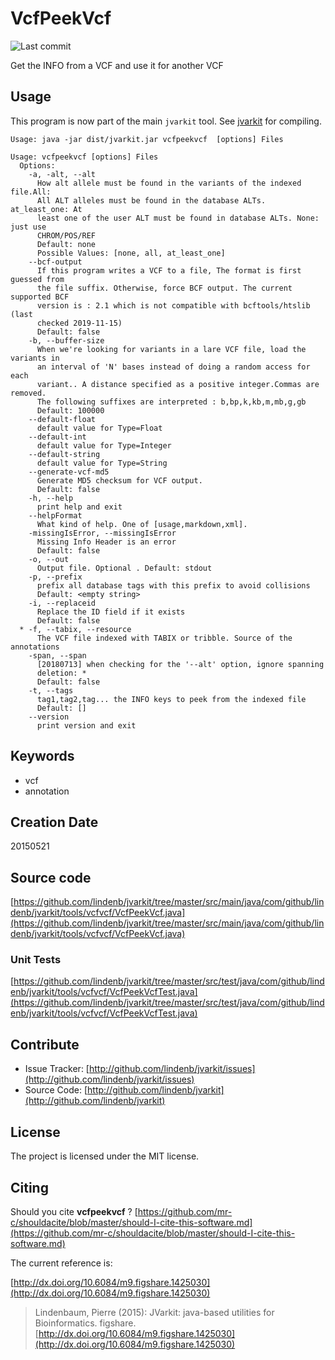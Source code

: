 # VcfPeekVcf

![Last commit](https://img.shields.io/github/last-commit/lindenb/jvarkit.png)

Get the INFO from a VCF and use it for another VCF


## Usage


This program is now part of the main `jvarkit` tool. See [jvarkit](JvarkitCentral.md) for compiling.


```
Usage: java -jar dist/jvarkit.jar vcfpeekvcf  [options] Files

Usage: vcfpeekvcf [options] Files
  Options:
    -a, -alt, --alt
      How alt allele must be found in the variants of the indexed file.All: 
      All ALT alleles must be found in the database ALTs. at_least_one: At 
      least one of the user ALT must be found in database ALTs. None: just use 
      CHROM/POS/REF 
      Default: none
      Possible Values: [none, all, at_least_one]
    --bcf-output
      If this program writes a VCF to a file, The format is first guessed from 
      the file suffix. Otherwise, force BCF output. The current supported BCF 
      version is : 2.1 which is not compatible with bcftools/htslib (last 
      checked 2019-11-15)
      Default: false
    -b, --buffer-size
      When we're looking for variants in a lare VCF file, load the variants in 
      an interval of 'N' bases instead of doing a random access for each 
      variant.. A distance specified as a positive integer.Commas are removed. 
      The following suffixes are interpreted : b,bp,k,kb,m,mb,g,gb
      Default: 100000
    --default-float
      default value for Type=Float
    --default-int
      default value for Type=Integer
    --default-string
      default value for Type=String
    --generate-vcf-md5
      Generate MD5 checksum for VCF output.
      Default: false
    -h, --help
      print help and exit
    --helpFormat
      What kind of help. One of [usage,markdown,xml].
    -missingIsError, --missingIsError
      Missing Info Header is an error
      Default: false
    -o, --out
      Output file. Optional . Default: stdout
    -p, --prefix
      prefix all database tags with this prefix to avoid collisions
      Default: <empty string>
    -i, --replaceid
      Replace the ID field if it exists
      Default: false
  * -f, --tabix, --resource
      The VCF file indexed with TABIX or tribble. Source of the annotations
    -span, --span
      [20180713] when checking for the '--alt' option, ignore spanning 
      deletion: *
      Default: false
    -t, --tags
      tag1,tag2,tag... the INFO keys to peek from the indexed file
      Default: []
    --version
      print version and exit

```


## Keywords

 * vcf
 * annotation



## Creation Date

20150521

## Source code 

[https://github.com/lindenb/jvarkit/tree/master/src/main/java/com/github/lindenb/jvarkit/tools/vcfvcf/VcfPeekVcf.java](https://github.com/lindenb/jvarkit/tree/master/src/main/java/com/github/lindenb/jvarkit/tools/vcfvcf/VcfPeekVcf.java)

### Unit Tests

[https://github.com/lindenb/jvarkit/tree/master/src/test/java/com/github/lindenb/jvarkit/tools/vcfvcf/VcfPeekVcfTest.java](https://github.com/lindenb/jvarkit/tree/master/src/test/java/com/github/lindenb/jvarkit/tools/vcfvcf/VcfPeekVcfTest.java)


## Contribute

- Issue Tracker: [http://github.com/lindenb/jvarkit/issues](http://github.com/lindenb/jvarkit/issues)
- Source Code: [http://github.com/lindenb/jvarkit](http://github.com/lindenb/jvarkit)

## License

The project is licensed under the MIT license.

## Citing

Should you cite **vcfpeekvcf** ? [https://github.com/mr-c/shouldacite/blob/master/should-I-cite-this-software.md](https://github.com/mr-c/shouldacite/blob/master/should-I-cite-this-software.md)

The current reference is:

[http://dx.doi.org/10.6084/m9.figshare.1425030](http://dx.doi.org/10.6084/m9.figshare.1425030)

> Lindenbaum, Pierre (2015): JVarkit: java-based utilities for Bioinformatics. figshare.
> [http://dx.doi.org/10.6084/m9.figshare.1425030](http://dx.doi.org/10.6084/m9.figshare.1425030)


